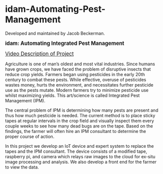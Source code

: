 # idam-Automating-Pest-Management

Developed and maintained by Jacob Beckerman.

<big><b>idam: Automating Integrated Pest Management</b></big>

<big><a href="https://www.youtube.com/watch?v=Ho6te5hIszg">Video Description of Project</a></big>

Agriculture is one of man’s oldest and most vital industries. Since humans have grown crops, we have faced the problem of disruptive insects that reduce crop yields. Farmers began using pesticides in the early 20th century to combat these pests. While effective, overuse of pesticides wastes money, hurts the environment, and necessitates further pesticide use as the pests mutate. Modern farmers try to minimize pesticide use whilst maximizing yields. This art/science is called Integrated Pest Management (IPM).

The central problem of IPM is determining how many pests are present and thus how much pesticide is needed. The current method is to place sticky tapes at regular intervals in the crop field and visually inspect them every couple weeks to see how many dead bugs are on the tape. Based on the findings, the farmer will often hire an IPM consultant to determine the proper course of action.

In this project we develop an IoT device and expert system to replace the tapes and the IPM consultant. The device consists of a modified tape, raspberry pi, and camera which relays raw images to the cloud for ex-situ image processing and analysis. We also develop a front end for the farmer to view the data.
